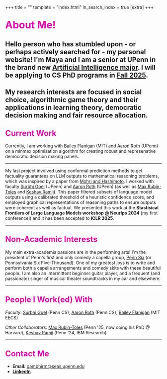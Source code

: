 +++
title = ""
template = "index.html"
in_search_index = true
[extra]
+++

## <span style="color: rgb(227,5,173); font-size: 32px;">About Me!</span>

Hello person who has stumbled upon - or perhaps actively searched for - my personal website! I'm Maya and I am a senior at UPenn in the brand new [Artificial Intelligence major](https://ai.seas.upenn.edu/). I will be applying to CS PhD programs in <u>Fall 2025</u>.
--- 

My research interests are focused in <b>social choice</b>, <b>algorithmic game theory</b> and their applications in learning theory, democratic decision making and fair resource allocation. 
---

## <span style="color: rgb(227,5,173); font-size: 25px;">Current Work</span>

Currently, I am working with [Bailey Flanigan](https://sites.google.com/mit.edu/bailey-flanigan/home) (MIT) and [Aaron Roth](https://www.cis.upenn.edu/~aaroth/) (UPenn) on a minmax optimization algorithm for creating robust and represenative democratic decision making panels. 

--- 

My last project involved using conformal prediction methods to get factuality guarantees on LLM outputs to mathematical reasoning problems, which was inspired by a paper from [Mohri and Hashimoto](https://arxiv.org/abs/2402.10978). I worked with faculty [Surbhi Goel](https://www.surbhigoel.com/) (UPenn) and [Aaron Roth](https://www.cis.upenn.edu/~aaroth/) (UPenn) (as well as [Max Rubin-Toles](https://linktr.ee/maxonbion) and [Keshav Ramji](https://www.keshavramji.com/)). This paper filtered subsets of language model outputs using a calibrated threshold of a heuristic confidence score, and employed graphical representations of reasoning paths to ensure outputs were coherent as well as factual. We presented this work at the **Stastisical Frontiers of Large Language Models workshop @ NeurIps 2024** (my first conference!) and it has been accepted to **ICLR 2025**.

---

## <span style="color: rgb(227,5,173); font-size: 25px;">Non-Academic Interests</span>

My main extra-academia passions are in the performing arts! I'm the president of Penn's first and only comedy a capella group, [Penn Six](https://www.instagram.com/pennsixacapella/) (or Pennsylvania Six Five-Thousand). One of my greatest joys is to write and perform both a capella arrangements and comedy skits with these beautiful people. I am also an intermittent beginner guitar player, and a frequent (and passionate) singer of musical theater soundtracks in my car and elsewhere.

---

## <span style="color: rgb(227,5,173); font-size: 25px;">People I Work(ed) With</span>

*Faculty:* [Surbhi Goel](https://www.surbhigoel.com/) (Penn CS), [Aaron Roth](https://www.cis.upenn.edu/~aaroth/) (Penn CS), [Bailey Flanigan](https://sites.google.com/mit.edu/bailey-flanigan/home) (MIT EECS)

*Other Collaborators:* [Max Rubin-Toles](https://linktr.ee/maxonbion) (Penn '25, now doing his PhD @ Harvard), [Keshav Ramji](https://www.keshavramji.com/) (Penn '24, IBM Research)

---

## <span style="color: rgb(227,5,173); font-size: 25px;">Contact Me</span>

- **Email:** [gambhirm@seas.upenn.edu](mailto:gambhirm@seas.upenn.edu)  
- [**LinkedIn**](https://www.linkedin.com/in/maya-gambhir/)
